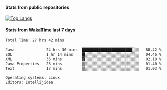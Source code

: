 #### Stats from public repositories

[![Top Langs](https://github-readme-stats.vercel.app/api/top-langs/?username=hyoghurt&layout=compact&exclude_repo=multiserver,docker_compose&langs_count=6)](https://github.com/anuraghazra/github-readme-stats)

#### Stats from [WakaTime](https://wakatime.com/@hyoghurt) last 7 days
<!--START_SECTION:waka-->

```txt
Total Time: 27 hrs 42 mins

Java              24 hrs 30 mins  ██████████████████████░░░   88.42 %
SQL               1 hr 14 mins    █░░░░░░░░░░░░░░░░░░░░░░░░   04.46 %
XML               36 mins         ▓░░░░░░░░░░░░░░░░░░░░░░░░   02.18 %
Java Properties   23 mins         ▒░░░░░░░░░░░░░░░░░░░░░░░░   01.40 %
Text              17 mins         ▒░░░░░░░░░░░░░░░░░░░░░░░░   01.03 %

Operating systems: Linux
Editors: Intellijidea
```

<!--END_SECTION:waka-->
